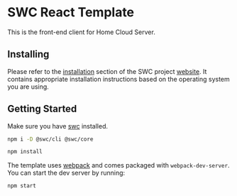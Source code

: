 # SWC React Template

This is the front-end client for Home Cloud Server.

## Installing

Please refer to the [installation](https://swc.rs/docs/getting-started) section of the SWC project [website](https://swc.rs/). It contains appropriate installation instructions based on the operating system you are using.

## Getting Started

Make sure you have [swc](https://swc.rs/) installed.
```bash
npm i -D @swc/cli @swc/core
```

```bash
npm install
```

The template uses [webpack](https://webpack.js.org/) and comes packaged with `webpack-dev-server`. You can start the dev server by running:

```bash
npm start
```
